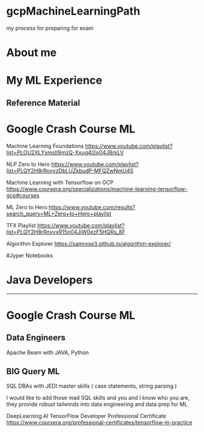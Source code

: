 # gcpMachineLearningPath
my process for preparing for exam

# About me



# My ML Experience 




## Reference Material

# Google Crash Course ML

Machine Learning Foundations
https://www.youtube.com/playlist?list=PLOU2XLYxmsII9mzQ-Xxug4l2o04JBrkLV

NLP Zero to Hero
https://www.youtube.com/playlist?list=PLQY2H8rRoyvzDbLUZkbudP-MFQZwNmU4S

Machine Learning with Tensorflow on GCP
https://www.coursera.org/specializations/machine-learning-tensorflow-gcp#courses

ML Zero to Hero
https://www.youtube.com/results?search_query=ML+Zero+to+Hero+playlist


TFX Playlist
https://www.youtube.com/playlist?list=PLQY2H8rRoyvxR15n04JiW0ezF5HQRs_8F


Algorithm Explorer
https://samrose3.github.io/algorithm-explorer/



#Jyper Notebooks


# Java Developers
----------------------------------------------------------


# Google Crash Course ML



Data Engineers
--------------------------------------------------------------------------------------------------
Apache Beam with JAVA, Python

BIG Query ML
----------------------------------------------------------------------------------------------------
SQL DBAs with JEDI master skills ( case statements, string parsing ) 

I would like to add those mad SQL skills and you and I know who you are, they provide
robust tailwinds into data engineering and data prep for ML



DeepLearning.AI TensorFlow Developer Professional Certificate
https://www.coursera.org/professional-certificates/tensorflow-in-practice


